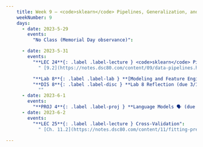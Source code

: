 ```yaml
---
    title: Week 9 – <code>sklearn</code> Pipelines, Generalization, and Cross-Validation
    weekNumber: 9
    days:
      - date: 2023-5-29
        events:
          "No Class (Memorial Day observance)": 

      - date: 2023-5-31
        events:
          "**LEC 24**{: .label .label-lecture } <code>sklearn</code> Pipelines, Regression Evaluation":
            " [9.2](https://notes.dsc80.com/content/09/data-pipelines.html), [10.2](https://notes.dsc80.com/content/10/model-building.html), [11.2](https://notes.dsc80.com/content/11/fitting-prediction.html)"

          "**Lab 8**{: .label .label-lab } **[Modeling and Feature Engineering (due 5/31 at 4pm, no slipdays)](https://github.com/dsc-courses/dsc80-2023-sp/blob/main/labs/08-features/lab.ipynb)**":
          "**DIS 8**{: .label .label-disc } **Lab 8 Reflection (due 3/11)**":
            ""
      - date: 2023-6-1
        events:
          "**PROJ 4**{: .label .label-proj } **Language Models 🗣 (due 6/1)**":
      - date: 2023-6-2
        events:
          "**LEC 25**{: .label .label-lecture } Cross-Validation":
            " [Ch. 11.2](https://notes.dsc80.com/content/11/fitting-prediction.html)"
          
---
```

